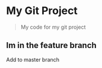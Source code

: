 # My Git Project

> My code for my git project

## Im in the feature branch
 Add to master branch 
 
